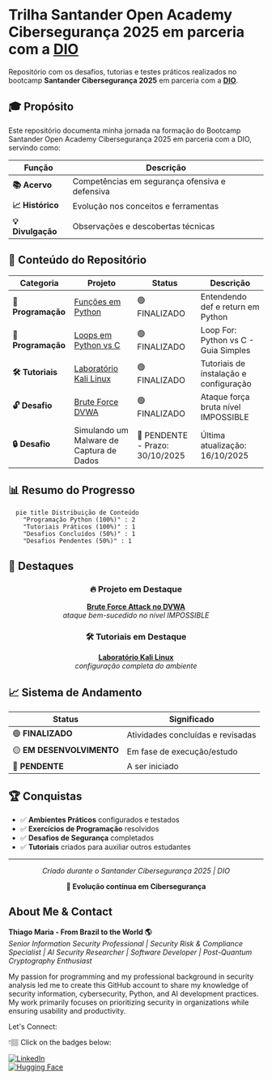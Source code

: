 # Trilha Santander Open Academy Cibersegurança 2025 em parceria com a **[DIO](https://github.com/digitalinnovationone)**

Repositório com os desafios, tutorias e testes práticos realizados no bootcamp **Santander Cibersegurança 2025** em parceria com a **[DIO](https://github.com/digitalinnovationone)**.

## 🎓 Propósito

Este repositório documenta minha jornada na formação do Bootcamp Santander Open Academy Cibersegurança 2025 em parceria com a DIO, servindo como:

<div align="center">

| Função | Descrição |
|--------|-----------|
| **📚 Acervo** | Competências em segurança ofensiva e defensiva |
| **📈 Histórico** | Evolução nos conceitos e ferramentas |
| **💡 Divulgação** | Observações e descobertas técnicas |
</div>

## 🚀 Conteúdo do Repositório

<div align="center">

| Categoria | Projeto | Status | Descrição |
|-----------|---------|---------|-----------|
| **🐍 Programação** | [Funções em Python](https://github.com/ThiagoMaria-SecurityIT/Bootcamp_DIO_e_Santander-Ciberseguran-a_2025/tree/main/Entendendo%20def%20e%20return%20em%20Python) | 🟢 FINALIZADO | Entendendo def e return em Python |
| **🐍 Programação** | [Loops em Python vs C](https://github.com/ThiagoMaria-SecurityIT/Bootcamp_DIO_e_Santander-Ciberseguran-a_2025/tree/main/Loop%20For%3A%20Python%20vs%20C%20-%20Guia%20Simples) | 🟢 FINALIZADO | Loop For: Python vs C - Guia Simples |
| **🛠️ Tutoriais** | [Laboratório Kali Linux](https://github.com/ThiagoMaria-SecurityIT/Bootcamp_DIO_e_Santander-Ciberseguran-a_2025/tree/main/security-training-lab) | 🟢 FINALIZADO | Tutoriais de instalação e configuração |
| **🔓 Desafio** | [Brute Force DVWA](https://github.com/ThiagoMaria-SecurityIT/Bootcamp_DIO_e_Santander-Ciberseguran-a_2025/tree/main/Desafio_DVWA) | 🟢 FINALIZADO | Ataque força bruta nível IMPOSSIBLE |
| **🔒 Desafio** | Simulando um Malware de Captura de Dados | 🔴 PENDENTE - Prazo: 30/10/2025 | Última atualização: 16/10/2025 |

</div>

## 📊 Resumo do Progresso

```mermaid
  pie title Distribuição de Conteúdo
    "Programação Python (100%)" : 2
    "Tutoriais Práticos (100%)" : 1
    "Desafios Concluídos (50%)" : 1
    "Desafios Pendentes (50%)" : 1
```

## 🎯 Destaques

<div align="center">

### 🔥 Projeto em Destaque
[**Brute Force Attack no DVWA**](https://github.com/ThiagoMaria-SecurityIT/Bootcamp_DIO_e_Santander-Ciberseguran-a_2025/tree/main/Desafio_DVWA)
<br>
*ataque bem-sucedido no nível IMPOSSIBLE*

### 🛠️ Tutoriais em Destaque
[**Laboratório Kali Linux**](https://github.com/ThiagoMaria-SecurityIT/Bootcamp_DIO_e_Santander-Ciberseguran-a_2025/tree/main/security-training-lab)
<br>
*configuração completa do ambiente*

</div>

## 📈 Sistema de Andamento

<div align="center">

| Status | Significado |
|--------|-------------|
| 🟢 **FINALIZADO** | Atividades concluídas e revisadas |
| 🟡 **EM DESENVOLVIMENTO** | Em fase de execução/estudo |
| 🔴 **PENDENTE** | A ser iniciado |

</div>

## 🏆 Conquistas

- ✅ **Ambientes Práticos** configurados e testados
- ✅ **Exercícios de Programação** resolvidos
- ✅ **Desafios de Segurança** completados
- ✅ **Tutoriais** criados para auxiliar outros estudantes

---

<div align="center">

*Criado durante o Santander Cibersegurança 2025 | DIO*

**🚀 Evolução contínua em Cibersegurança**

</div>

## About Me & Contact

**Thiago Maria - From Brazil to the World 🌎**  
*Senior Information Security Professional | Security Risk & Compliance Specialist | AI Security Researcher | Software Developer | Post-Quantum Cryptography Enthusiast*

My passion for programming and my professional background in security analysis led me to create this GitHub account to share my knowledge of security information, cybersecurity, Python, and AI development practices. My work primarily focuses on prioritizing security in organizations while ensuring usability and productivity.

Let's Connect:  

👇🏽 Click on the badges below:  

[![LinkedIn](https://img.shields.io/badge/LinkedIn-Connect-blue)](https://www.linkedin.com/in/thiago-cequeira-99202239/)  
[![Hugging Face](https://img.shields.io/badge/🤗Hugging_Face-AI_projects-yellow)](https://huggingface.co/ThiSecur)  
 
